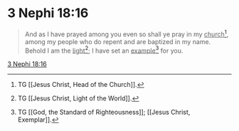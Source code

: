 # 3 Nephi 18:16

> And as I have prayed among you even so shall ye pray in my <u>church</u>[^a], among my people who do repent and are baptized in my name. Behold I am the <u>light</u>[^b]; I have set an <u>example</u>[^c] for you.

[3 Nephi 18:16](https://www.churchofjesuschrist.org/study/scriptures/bofm/3-ne/18?lang=eng&id=p16#p16)


[^a]: TG [[Jesus Christ, Head of the Church]].
[^b]: TG [[Jesus Christ, Light of the World]].
[^c]: TG [[God, the Standard of Righteousness]]; [[Jesus Christ, Exemplar]].
